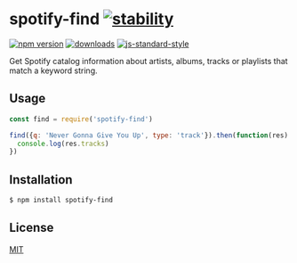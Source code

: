 # spotify-find [![stability][0]][1]
[![npm version][2]][3] [![downloads][4]][5] [![js-standard-style][6]][7]

Get Spotify catalog information about artists, albums, tracks or playlists that match a keyword string.

## Usage
```js
const find = require('spotify-find')

find({q: 'Never Gonna Give You Up', type: 'track'}).then(function(res) {
  console.log(res.tracks)
})
```

## Installation
```sh
$ npm install spotify-find
```

## License
[MIT](https://tldrlegal.com/license/mit-license)

[0]: https://img.shields.io/badge/stability-experimental-orange.svg?style=flat-square
[1]: https://nodejs.org/api/documentation.html#documentation_stability_index
[2]: https://img.shields.io/npm/v/spotify-find.svg?style=flat-square
[3]: https://npmjs.org/package/spotify-find
[4]: http://img.shields.io/npm/dm/spotify-find.svg?style=flat-square
[5]: https://npmjs.org/package/spotify-find
[6]: https://img.shields.io/badge/code%20style-standard-brightgreen.svg?style=flat-square
[7]: https://github.com/feross/standard
